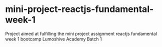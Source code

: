 # mini-project-reactjs-fundamental-week-1
Project aimed at fulfilling the mini project assignment reactjs fundamental week 1 bootcamp Lumoshive Academy Batch 1
